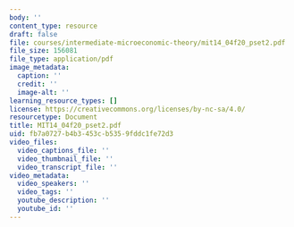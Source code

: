 ```yaml
---
body: ''
content_type: resource
draft: false
file: courses/intermediate-microeconomic-theory/mit14_04f20_pset2.pdf
file_size: 156081
file_type: application/pdf
image_metadata:
  caption: ''
  credit: ''
  image-alt: ''
learning_resource_types: []
license: https://creativecommons.org/licenses/by-nc-sa/4.0/
resourcetype: Document
title: MIT14_04f20_pset2.pdf
uid: fb7a0727-b4b3-453c-b535-9fddc1fe72d3
video_files:
  video_captions_file: ''
  video_thumbnail_file: ''
  video_transcript_file: ''
video_metadata:
  video_speakers: ''
  video_tags: ''
  youtube_description: ''
  youtube_id: ''
---
```

